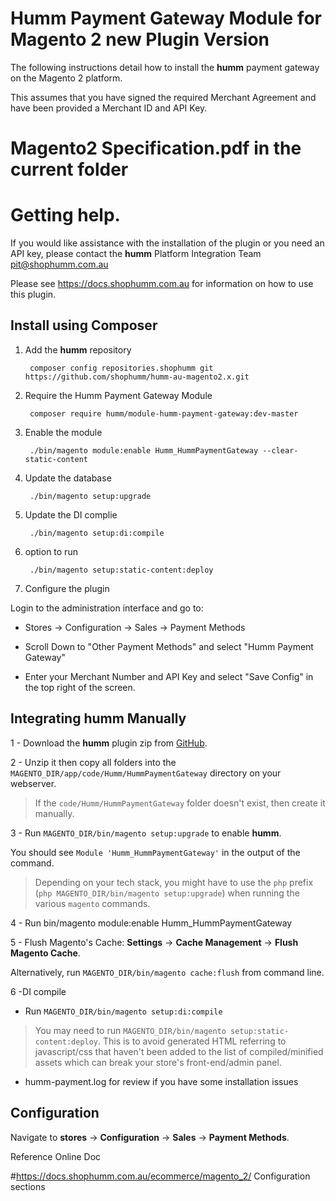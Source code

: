 # Humm Payment Gateway Module for Magento 2 new Plugin Version

The following instructions detail how to install the **humm** payment gateway on the Magento 2 platform.

This assumes that you have signed the required Merchant Agreement and have been provided a Merchant ID and API Key.

# Magento2 Specification.pdf in the current folder

# Getting help. 

If you would like assistance with the installation of the plugin or you need an API key, please contact the **humm** Platform Integration Team pit@shophumm.com.au

Please see https://docs.shophumm.com.au for information on how to use this plugin. 



## Install using Composer 

 
1. Add the **humm** repository

        composer config repositories.shophumm git https://github.com/shophumm/humm-au-magento2.x.git

2. Require the Humm Payment Gateway Module

        composer require humm/module-humm-payment-gateway:dev-master

3. Enable the module
       
        ./bin/magento module:enable Humm_HummPaymentGateway --clear-static-content

4. Update the database

        ./bin/magento setup:upgrade
        
5. Update the DI complie

        ./bin/magento setup:di:compile  
        
6. option to run 
 
        ./bin/magento setup:static-content:deploy 
               
7.  Configure the plugin

Login to the  administration interface and go to:
  
 * Stores → Configuration → Sales → Payment Methods 

 * Scroll Down to "Other Payment Methods" and select "Humm Payment Gateway" 

 * Enter your Merchant Number and API Key and select "Save Config" in the top right of the screen. 


## Integrating **humm** Manually

1 - Download the **humm** plugin zip from [GitHub](https://github.com/shophumm/humm-au-magento2.x.git).

2 - Unzip it then copy all folders into the `MAGENTO_DIR/app/code/Humm/HummPaymentGateway` directory on your webserver.

>  If the `code/Humm/HummPaymentGateway` folder doesn't exist, then create it manually.

3 - Run `MAGENTO_DIR/bin/magento setup:upgrade` to enable **humm**.

   You should see `Module 'Humm_HummPaymentGateway'` in the output of the command.

>  Depending on your tech stack, you might have to use the <code>php</code> prefix (`php MAGENTO_DIR/bin/magento setup:upgrade`) when running the various <code>magento</code> commands.

4 - Run bin/magento module:enable Humm_HummPaymentGateway

5 - Flush Magento's Cache: **Settings** → **Cache Management** → **Flush Magento Cache**.

Alternatively, run <code>MAGENTO_DIR/bin/magento cache:flush</code> from command line.

6  -DI compile

  - Run `MAGENTO_DIR/bin/magento setup:di:compile`

> You may need to run `MAGENTO_DIR/bin/magento setup:static-content:deploy`. This is to avoid generated HTML referring to javascript/css that haven't been added to the list of compiled/minified assets which can break your store's front-end/admin panel.

* humm-payment.log for review if you have some installation issues

## Configuration

Navigate to **stores** → **Configuration** → **Sales** → **Payment Methods**.


Reference Online Doc

#https://docs.shophumm.com.au/ecommerce/magento_2/ Configuration sections






